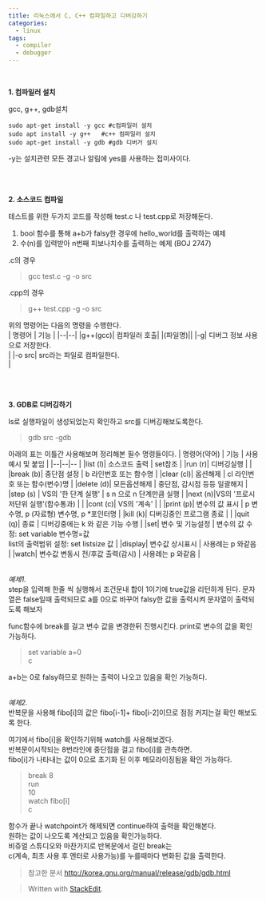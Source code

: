 ```yaml
---
title: 리눅스에서 C, C++ 컴파일하고 디버깅하기
categories:
  - linux
tags:
  - compiler
  - debugger
---
```


<br>

**1. 컴파일러 설치**
<br>

gcc, g++, gdb설치
~~~
sudo apt-get install -y gcc #c컴파일러 설치
sudo apt install -y g++   #c++ 컴파일러 설치
sudo apt-get install -y gdb #gdb 디버거 설치
~~~
-y는 설치관련 모든 경고나 알림에 yes를 사용하는 접미사이다.

<br> 

**2. 소스코드 컴파일** 
<br>

테스트를 위한 두가지 코드를 작성해 test.c 나 test.cpp로 저장해둔다.<br>
1. bool 함수를 통해 a+b가 falsy한 경우에 hello_world를 출력하는 예제 
2. 수(n)를 입력받아 n번째 피보나치수를 출력하는 예제 (BOJ 2747)


.c의 경우

>gcc test.c -g -o src

.cpp의 경우

>g++ test.cpp -g -o src 

위의 명령어는 다음의 명령을 수행한다.<br>
| 명령어 | 기능 |
|--|--|
|g++(gcc)| 컴파일러 호출|
|(파일명)||
|-g| 디버그 정보 사용으로 저장한다.<br>|
|-o src|  src라는 파일로 컴파일한다.<br> |

<br>
<br>

**3. GDB로 디버깅하기**
<br>

ls로 실행파일이 생성되었는지 확인하고 src를 디버깅해보도록한다.

>gdb src -gdb

아래의 표는 이틀간 사용해보며 정리해본 필수 명령들이다.
| 명령어(약어) | 기능 | 사용예시 및 붙임 |
|--|--|-- |
|list (l)| 소스코드 출력 | set참조 |
|run (r)| 디버깅실행 | |
|break (b)| 중단점 설정 | b 라인번호 또는 함수명 |
|clear (cl)| 옵션해제 | cl 라인번호 또는 함수(변수)명 |
|delete (d)| 모든옵션해제 | 중단점, 감시점 등등 일괄해지 |
|step (s) | VS의 '한 단계 실행' | s n 으로 n 단계만큼 실행  |
|next (n)|VS의 '프로시저단위 실행'(함수통과) | |
|cont (c)| VS의 '계속' | |
|print (p)| 변수의 값 표시 | p 변수명, p (자료형) 변수명, p *포인터명 |
|kill (k)| 디버깅중인 프로그램 종료 | |
|quit (q)| 종료 | 디버깅중에는 k 와 같은 기능 수행 |
|set| 변수 및 기능설정 | 변수의 값 수정: set variable 변수명=값<br>list의 출력범위 설정: set listsize 값 |
|display| 변수값 상시표시 | 사용례는 p 와같음  |
|watch| 변수값 변동시 전/후값 출력(감시) | 사용례는 p 와같음 |


<br>*예제1.*<br>
step을 입력해 한줄 씩 실행해서 조건문내 합이 1이기에 true값을 리턴하게 된다. 문자열은 false일때 출력되므로 a를 0으로 바꾸어 falsy한 값을 출력시켜 문자열이 출력되도록 해보자 

func함수에 break를 걸고 변수 값을 변경한뒤 진행시킨다. print로 변수의 값을 확인 가능하다. <br>

>set variable a=0<br>
>c

a+b는 0로 falsy하므로 원하는 출력이 나오고 있음을 확인 가능하다.

<br>*예제2.*<br>
반복문을 사용해 fibo&#91;i&#93;의 값은 fibo&#91;i-1&#93;+ fibo&#91;i-2&#93;이므로 점점 커지는걸 확인 해보도록 한다. 

여기에서 fibo&#91;i&#93;을 확인하기위해 watch를 사용해보겠다.<br> 
반복문이시작되는 8번라인에 중단점을 걸고 fibo&#91;i&#93;를 관측하면.<br>
fibo&#91;i&#93;가 나타내는 값이 0으로 초기화 된 이후 메모라이징됨을 확인 가능하다.
>break 8<br>
>run<br>
>10<br>
>watch fibo&#91;i&#93;<br>
>c<br>

함수가 끝나 watchpoint가 해제되면 continue하여 출력을 확인해본다.<br>
원하는 값이 나오도록 계산되고 있음을 확인가능하다.<br>
비쥬얼 스튜디오와 마찬가지로 반복문에서 걸린 break는<br>
c(계속, 최초 사용 후 엔터로 사용가능)를 누를때마다 변화된 값을 출력한다.

>참고한 문서 
http://korea.gnu.org/manual/release/gdb/gdb.html

> Written with [StackEdit](https://stackedit.io/).